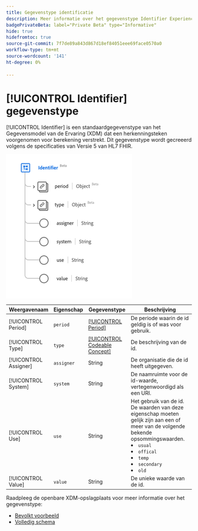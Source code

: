 ```yaml
---
title: Gegevenstype identificatie
description: Meer informatie over het gegevenstype Identifier Experience Data Model (XDM).
badgePrivateBeta: label="Private Beta" type="Informative"
hide: true
hidefromtoc: true
source-git-commit: 7f7de89a843d867d18ef84051eee69face0570a0
workflow-type: tm+mt
source-wordcount: '141'
ht-degree: 0%

---
```


# [!UICONTROL Identifier] gegevenstype

[!UICONTROL Identifier] is een standaardgegevenstype van het Gegevensmodel van de Ervaring (XDM) dat een herkenningsteken voorgenomen voor berekening verstrekt. Dit gegevenstype wordt gecreeerd volgens de specificaties van Versie 5 van HL7 FHIR.

![ het gegevenstype van het Herkenningsteken structuur ](../../images/data-types/healthcare/identifier.png)

| Weergavenaam | Eigenschap | Gegevenstype | Beschrijving |
| --- | --- | --- | --- |
| [!UICONTROL Period] | `period` | [[!UICONTROL Period]](../healthcare/period.md) | De periode waarin de id geldig is of was voor gebruik. |
| [!UICONTROL Type] | `type` | [[!UICONTROL Codeable Concept]](../healthcare/codeable-concept.md) | De beschrijving van de id. |
| [!UICONTROL Assigner] | `assigner` | String | De organisatie die de id heeft uitgegeven. |
| [!UICONTROL System] | `system` | String | De naamruimte voor de id-waarde, vertegenwoordigd als een URI. |
| [!UICONTROL Use] | `use` | String | Het gebruik van de id. De waarden van deze eigenschap moeten gelijk zijn aan een of meer van de volgende bekende opsommingswaarden. <li> `usual` </li> <li> `offical` </li> <li> `temp` </li> <li> `secondary` </li> <li> `old` </li> |
| [!UICONTROL Value] | `value` | String | De unieke waarde van de id. |

Raadpleeg de openbare XDM-opslagplaats voor meer informatie over het gegevenstype:

* [ Bevolkt voorbeeld ](https://github.com/adobe/xdm/blob/master/extensions/industry/healthcare/fhir/datatypes/identifier.example.1.json)
* [ Volledig schema ](https://github.com/adobe/xdm/blob/master/extensions/industry/healthcare/fhir/datatypes/identifier.schema.json)
